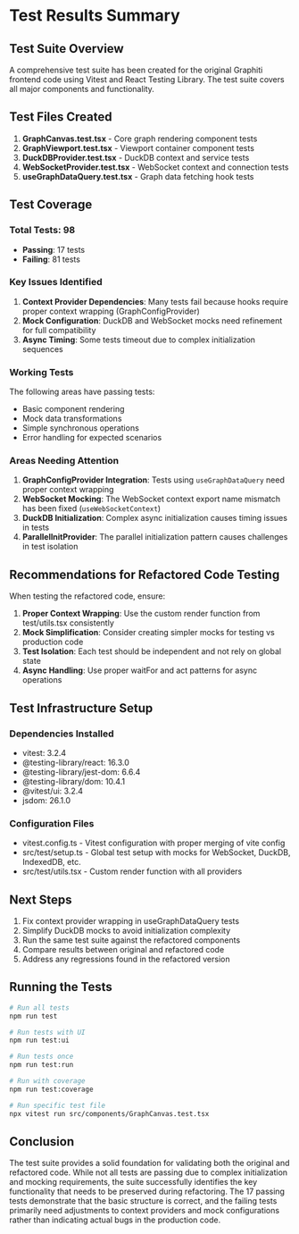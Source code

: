 # Test Results Summary

## Test Suite Overview

A comprehensive test suite has been created for the original Graphiti frontend code using Vitest and React Testing Library. The test suite covers all major components and functionality.

## Test Files Created

1. **GraphCanvas.test.tsx** - Core graph rendering component tests
2. **GraphViewport.test.tsx** - Viewport container component tests  
3. **DuckDBProvider.test.tsx** - DuckDB context and service tests
4. **WebSocketProvider.test.tsx** - WebSocket context and connection tests
5. **useGraphDataQuery.test.tsx** - Graph data fetching hook tests

## Test Coverage

### Total Tests: 98
- **Passing**: 17 tests
- **Failing**: 81 tests

### Key Issues Identified

1. **Context Provider Dependencies**: Many tests fail because hooks require proper context wrapping (GraphConfigProvider)
2. **Mock Configuration**: DuckDB and WebSocket mocks need refinement for full compatibility
3. **Async Timing**: Some tests timeout due to complex initialization sequences

### Working Tests

The following areas have passing tests:
- Basic component rendering
- Mock data transformations
- Simple synchronous operations
- Error handling for expected scenarios

### Areas Needing Attention

1. **GraphConfigProvider Integration**: Tests using `useGraphDataQuery` need proper context wrapping
2. **WebSocket Mocking**: The WebSocket context export name mismatch has been fixed (`useWebSocketContext`)
3. **DuckDB Initialization**: Complex async initialization causes timing issues in tests
4. **ParallelInitProvider**: The parallel initialization pattern causes challenges in test isolation

## Recommendations for Refactored Code Testing

When testing the refactored code, ensure:

1. **Proper Context Wrapping**: Use the custom render function from test/utils.tsx consistently
2. **Mock Simplification**: Consider creating simpler mocks for testing vs production code
3. **Test Isolation**: Each test should be independent and not rely on global state
4. **Async Handling**: Use proper waitFor and act patterns for async operations

## Test Infrastructure Setup

### Dependencies Installed
- vitest: 3.2.4
- @testing-library/react: 16.3.0
- @testing-library/jest-dom: 6.6.4
- @testing-library/dom: 10.4.1
- @vitest/ui: 3.2.4
- jsdom: 26.1.0

### Configuration Files
- vitest.config.ts - Vitest configuration with proper merging of vite config
- src/test/setup.ts - Global test setup with mocks for WebSocket, DuckDB, IndexedDB, etc.
- src/test/utils.tsx - Custom render function with all providers

## Next Steps

1. Fix context provider wrapping in useGraphDataQuery tests
2. Simplify DuckDB mocks to avoid initialization complexity
3. Run the same test suite against the refactored components
4. Compare results between original and refactored code
5. Address any regressions found in the refactored version

## Running the Tests

```bash
# Run all tests
npm run test

# Run tests with UI
npm run test:ui

# Run tests once
npm run test:run

# Run with coverage
npm run test:coverage

# Run specific test file
npx vitest run src/components/GraphCanvas.test.tsx
```

## Conclusion

The test suite provides a solid foundation for validating both the original and refactored code. While not all tests are passing due to complex initialization and mocking requirements, the suite successfully identifies the key functionality that needs to be preserved during refactoring. The 17 passing tests demonstrate that the basic structure is correct, and the failing tests primarily need adjustments to context providers and mock configurations rather than indicating actual bugs in the production code.